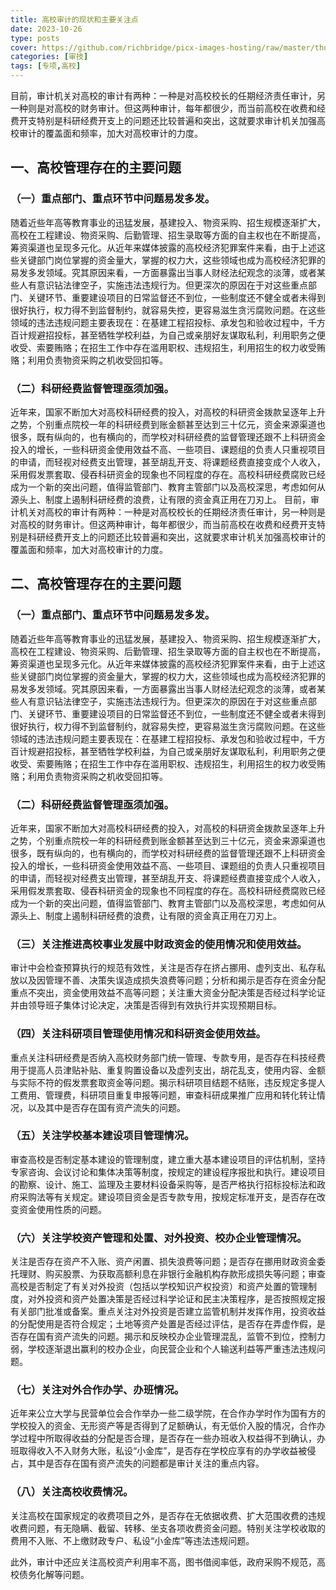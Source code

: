 ```yaml
---
title: 高校审计的现状和主要关注点
date: 2023-10-26
type: posts
cover: https://github.com/richbridge/picx-images-hosting/raw/master/thumbnail/审技.jpg
categories: [审技]
tags: [专项,高校]
---
```

目前，审计机关对高校的审计有两种：一种是对高校校长的任期经济责任审计，另一种则是对高校的财务审计。但这两种审计，每年都很少，而当前高校在收费和经费开支特别是科研经费开支上的问题还比较普遍和突出，这就要求审计机关加强高校审计的覆盖面和频率，加大对高校审计的力度。

## 一、高校管理存在的主要问题

### （一）重点部门、重点环节中问题易发多发。

随着近些年高等教育事业的迅猛发展，基建投入、物资采购、招生规模逐渐扩大，高校在工程建设、物资采购、后勤管理、招生录取等方面的自主权也在不断提高，筹资渠道也呈现多元化。从近年来媒体披露的高校经济犯罪案件来看，由于上述这些关键部门岗位掌握的资金量大，掌握的权力大，这些领域也成为高校经济犯罪的易发多发领域。究其原因来看，一方面暴露出当事人财经法纪观念的淡薄，或者某些人有意识钻法律空子，实施违法违规行为。但更深次的原因在于对这些重点部门、关键环节、重要建设项目的日常监督还不到位，一些制度还不健全或者未得到很好执行，权力得不到监督制约，就容易失控，更容易滋生贪污腐败问题。在这些领域的违法违规问题主要表现在：在基建工程招投标、承发包和验收过程中，千方百计规避招投标，甚至牺牲学校利益，为自己或亲朋好友谋取私利，利用职务之便收受、索要贿赂；在招生工作中存在滥用职权、违规招生，利用招生的权力收受贿赂；利用负责物资采购之机收受回扣等。

### （二）科研经费监督管理亟须加强。

近年来，国家不断加大对高校科研经费的投入，对高校的科研资金拨款呈逐年上升之势，个别重点院校一年的科研经费到账金额甚至达到三十亿元，资金来源渠道也很多，既有纵向的，也有横向的，而学校对科研经费的监督管理还跟不上科研资金投入的增长，一些科研资金使用效益不高、一些项目、课题组的负责人只重视项目的申请，而轻视对经费支出管理，甚至胡乱开支、将课题经费直接变成个人收入，采用假发票套取、侵吞科研资金的现象也不同程度的存在。高校科研经费腐败已经成为一个新的突出问题，值得监管部门、教育主管部门以及高校深思，考虑如何从源头上、制度上遏制科研经费的浪费，让有限的资金真正用在刀刃上。
目前，审计机关对高校的审计有两种：一种是对高校校长的任期经济责任审计，另一种则是对高校的财务审计。但这两种审计，每年都很少，而当前高校在收费和经费开支特别是科研经费开支上的问题还比较普遍和突出，这就要求审计机关加强高校审计的覆盖面和频率，加大对高校审计的力度。

## 二、高校管理存在的主要问题

### （一）重点部门、重点环节中问题易发多发。

随着近些年高等教育事业的迅猛发展，基建投入、物资采购、招生规模逐渐扩大，高校在工程建设、物资采购、后勤管理、招生录取等方面的自主权也在不断提高，筹资渠道也呈现多元化。从近年来媒体披露的高校经济犯罪案件来看，由于上述这些关键部门岗位掌握的资金量大，掌握的权力大，这些领域也成为高校经济犯罪的易发多发领域。究其原因来看，一方面暴露出当事人财经法纪观念的淡薄，或者某些人有意识钻法律空子，实施违法违规行为。但更深次的原因在于对这些重点部门、关键环节、重要建设项目的日常监督还不到位，一些制度还不健全或者未得到很好执行，权力得不到监督制约，就容易失控，更容易滋生贪污腐败问题。在这些领域的违法违规问题主要表现在：在基建工程招投标、承发包和验收过程中，千方百计规避招投标，甚至牺牲学校利益，为自己或亲朋好友谋取私利，利用职务之便收受、索要贿赂；在招生工作中存在滥用职权、违规招生，利用招生的权力收受贿赂；利用负责物资采购之机收受回扣等。

### （二）科研经费监督管理亟须加强。

近年来，国家不断加大对高校科研经费的投入，对高校的科研资金拨款呈逐年上升之势，个别重点院校一年的科研经费到账金额甚至达到三十亿元，资金来源渠道也很多，既有纵向的，也有横向的，而学校对科研经费的监督管理还跟不上科研资金投入的增长，一些科研资金使用效益不高、一些项目、课题组的负责人只重视项目的申请，而轻视对经费支出管理，甚至胡乱开支、将课题经费直接变成个人收入，采用假发票套取、侵吞科研资金的现象也不同程度的存在。高校科研经费腐败已经成为一个新的突出问题，值得监管部门、教育主管部门以及高校深思，考虑如何从源头上、制度上遏制科研经费的浪费，让有限的资金真正用在刀刃上。

### （三）关注推进高校事业发展中财政资金的使用情况和使用效益。

审计中会检查预算执行的规范有效性，关注是否存在挤占挪用、虚列支出、私存私放以及因管理不善、决策失误造成损失浪费等问题；分析和揭示是否存在资金分配重点不突出，资金使用效益不高等问题；关注重大资金分配决策是否经过科学论证并由领导班子集体讨论决定，决策是否得到有效执行并实现预期目标。

### （四）关注科研项目管理使用情况和科研资金使用效益。

重点关注科研经费是否纳入高校财务部门统一管理、专款专用，是否存在科技经费用于提高人员津贴补贴、重复购置设备以及虚列支出，胡花乱支，使用内容、金额与实际不符的假发票套取资金等问题。揭示科研项目结题不结账，违反规定多提人工费用、管理费，科研项目重复申报等问题，审查科研成果推广应用和转化转让情况，以及其中是否存在国有资产流失的问题。

### （五）关注学校基本建设项目管理情况。

审查高校是否制定基本建设的管理制度，建立重大基本建设项目的评估机制，坚持专家咨询、会议讨论和集体决策等制度，按规定的建设程序报批和执行。建设项目的勘察、设计、施工、监理及主要材料设备采购等，是否严格执行招标投标法和政府采购法等有关规定。建设项目资金是否专款专用，按规定标准开支，是否存在改变资金使用性质的问题。

### （六）关注学校资产管理和处置、对外投资、校办企业管理情况。

关注是否存在资产不入账、资产闲置、损失浪费等问题；是否存在挪用财政资金委托理财、购买股票、为获取高额利息在非银行金融机构存款形成损失等问题；审查高校是否制定了有关对外投资（包括以学校知识产权投资）和资产处置的管理制度，对外投资和资产处置决策是否经过科学论证和民主决策程序，是否按照规定报有关部门批准或备案。重点关注对外投资是否建立监管机制并发挥作用，投资收益的分配使用是否符合规定；土地等资产处置是否经过评估，是否存在弄虚作假，是否存在国有资产流失的问题。揭示和反映校办企业管理混乱，监管不到位，控制力弱，学校逐渐退出赢利的校办企业，向民营企业和个人输送利益等严重违法违规问题。

### （七）关注对外合作办学、办班情况。

近年来公立大学与民营单位会合作举办一些二级学院，在合作办学时作为国有方的学校投入的资金、无形资产等是否得到了足额确认，有无低价入股的情况，合作办学过程中所取得收益的分配是否合理，是否存在一些办班收入权益得不到确认，办班取得收入不入财务大账，私设“小金库”，是否存在学校应享有的办学收益被侵占，其中是否存在国有资产流失的问题都是审计关注的重点内容。

### （八）关注高校收费情况。

关注高校在国家规定的收费项目之外，是否存在无依据收费、扩大范围收费的违规收费问题，有无隐瞒、截留、转移、坐支各项收费资金问题。特别关注学校收取的费用不入账、不上缴财政专户、私设“小金库”等违法违规问题。

此外，审计中还应关注高校资产利用率不高，图书借阅率低，政府采购不规范，高校债务化解等问题。